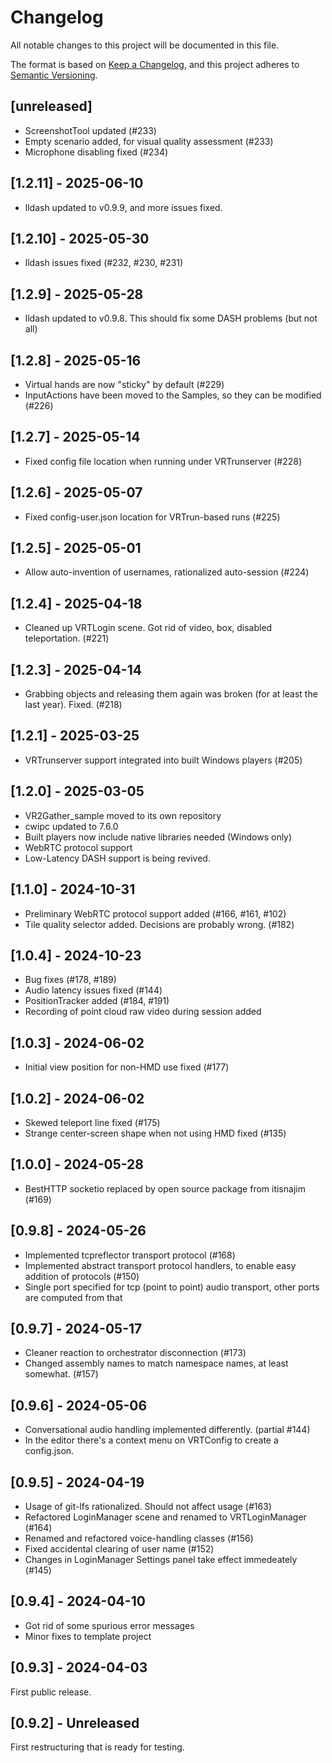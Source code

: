 # Changelog

All notable changes to this project will be documented in this file.

The format is based on [Keep a Changelog](https://keepachangelog.com/en/1.1.0/),
and this project adheres to [Semantic Versioning](https://semver.org/spec/v2.0.0.html).

## [unreleased]

- ScreenshotTool updated (#233)
- Empty scenario added, for visual quality assessment (#233)
- Microphone disabling fixed (#234)

## [1.2.11] - 2025-06-10

- lldash updated to v0.9.9, and more issues fixed.

## [1.2.10] - 2025-05-30

- lldash issues fixed (#232, #230, #231)

## [1.2.9] - 2025-05-28

- lldash updated to v0.9.8. This should fix some DASH problems (but not all)

## [1.2.8] - 2025-05-16

- Virtual hands are now "sticky" by default (#229)
- InputActions have been moved to the Samples, so they can be modified (#226)

## [1.2.7] - 2025-05-14

- Fixed config file location when running under VRTrunserver (#228)

## [1.2.6] - 2025-05-07

- Fixed config-user.json location for VRTrun-based runs (#225)

## [1.2.5] - 2025-05-01

- Allow auto-invention of usernames, rationalized auto-session (#224)

## [1.2.4] - 2025-04-18

- Cleaned up VRTLogin scene. Got rid of video, box, disabled teleportation. (#221)

## [1.2.3] - 2025-04-14

- Grabbing objects and releasing them again was broken (for at least the last year). Fixed. (#218)

## [1.2.1] - 2025-03-25

- VRTrunserver support integrated into built Windows players (#205)

## [1.2.0] - 2025-03-05

- VR2Gather_sample moved to its own repository
- cwipc updated to 7.6.0
- Built players now include native libraries needed (Windows only)
- WebRTC protocol support
- Low-Latency DASH support is being revived.

## [1.1.0] - 2024-10-31

- Preliminary WebRTC protocol support added (#166, #161, #102)
- Tile quality selector added. Decisions are probably wrong. (#182)

## [1.0.4] - 2024-10-23

- Bug fixes (#178, #189)
- Audio latency issues fixed (#144)
- PositionTracker added (#184, #191)
- Recording of point cloud raw video during session added

## [1.0.3] - 2024-06-02

- Initial view position for non-HMD use fixed (#177)

## [1.0.2] - 2024-06-02

- Skewed teleport line fixed (#175)
- Strange center-screen shape when not using HMD fixed (#135)

## [1.0.0] - 2024-05-28

- BestHTTP socketio replaced by open source package from itisnajim (#169)

## [0.9.8] - 2024-05-26

- Implemented tcpreflector transport protocol (#168)
- Implemented abstract transport protocol handlers, to enable easy addition of protocols (#150)
- Single port specified for tcp (point to point) audio transport, other ports are computed from that

## [0.9.7] - 2024-05-17

- Cleaner reaction to orchestrator disconnection (#173)
- Changed assembly names to match namespace names, at least somewhat. (#157)

## [0.9.6] - 2024-05-06

- Conversational audio handling implemented differently. (partial #144)
- In the editor there's a context menu on VRTConfig to create a config.json.

## [0.9.5] - 2024-04-19

- Usage of git-lfs rationalized. Should not affect usage (#163)
- Refactored LoginManager scene and renamed to VRTLoginManager (#164)
- Renamed and refactored voice-handling classes (#156)
- Fixed accidental clearing of user name (#152)
- Changes in LoginManager Settings panel take effect immedeately (#145)

## [0.9.4] - 2024-04-10

- Got rid of some spurious error messages
- Minor fixes to template project

## [0.9.3] - 2024-04-03

First public release.

## [0.9.2] - Unreleased

First restructuring that is ready for testing.